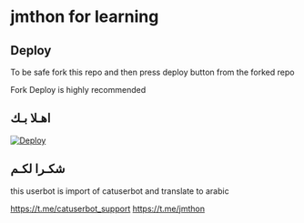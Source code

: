 # jmthon for learning
## Deploy

To be safe fork this repo and then press deploy button from the forked repo 

Fork Deploy is highly recommended

## اهـلا بـك

[![Deploy](https://www.herokucdn.com/deploy/button.svg)](https://heroku.com/deploy?template=https://github.com/roxfokx/pack)

## شكـرا لكـم 


this userbot is import of catuserbot and translate to arabic

https://t.me/catuserbot_support
https://t.me/jmthon
